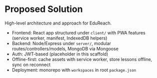 # Proposed Solution

High-level architecture and approach for EduReach.

- Frontend: React app structured under `client/` with PWA features (service worker, manifest, IndexedDB helpers)
- Backend: Node/Express under `server/`, modular routes/controllers/models, MongoDB via Mongoose
- Auth: JWT-based (placeholder in this scaffold)
- Offline-first: cache assets with service worker, store lessons offline, sync on reconnect
- Deployment: monorepo with `workspaces` in root `package.json`
